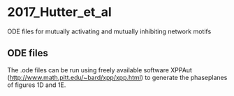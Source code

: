 # 2017_Hutter_et_al
ODE files for mutually activating and mutually inhibiting network motifs

## ODE files
The .ode files can be run using freely available software XPPAut (http://www.math.pitt.edu/~bard/xpp/xpp.html) to generate the phaseplanes of figures 1D and 1E. 
